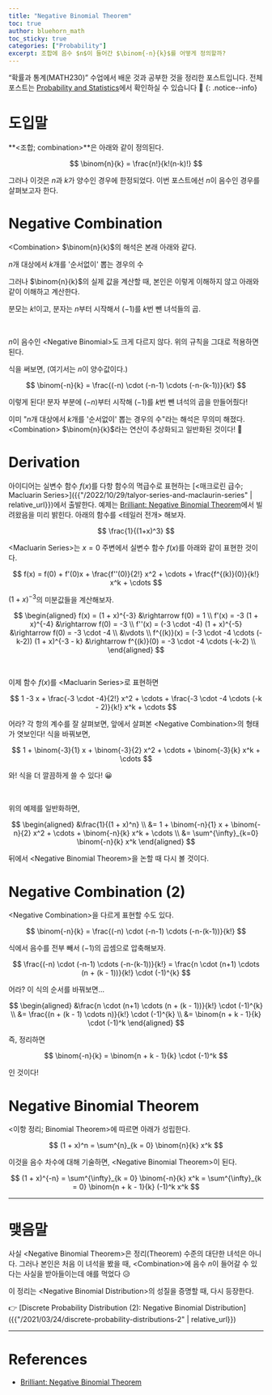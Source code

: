 ```yaml
---
title: "Negative Binomial Theorem"
toc: true
author: bluehorn_math
toc_sticky: true
categories: ["Probability"]
excerpt: 조합에 음수 $n$이 들어간 $\binom{-n}{k}$를 어떻게 정의할까?
---
```


“확률과 통계(MATH230)” 수업에서 배운 것과 공부한 것을 정리한 포스트입니다. 전체 포스트는 [Probability and Statistics](/categories/probability-and-statistics)에서 확인하실 수 있습니다 🎲
{: .notice--info}

# 도입말

**\<조합; combination\>**은 아래와 같이 정의된다.

$$
\binom{n}{k} = \frac{n!}{k!(n-k)!}
$$

그러나 이것은 $n$과 $k$가 양수인 경우에 한정되었다. 이번 포스트에선 <span class="red">$n$이 음수</span>인 경우를 살펴보고자 한다.

# Negative Combination

\<Combination\> $\binom{n}{k}$의 해석은 본래 아래와 같다.

<div class="notice" markdown="1">

$n$개 대상에서 $k$개를 '순서없이' 뽑는 경우의 수

</div>

그러나 $\binom{n}{k}$의 실제 값을 계산할 때, 본인은 이렇게 이해하지 않고 아래와 같이 이해하고 계산한다.

<div class="notice" markdown="1">

분모는 $k!$이고, 분자는 $n$부터 시작해서 $(-1)$를 $k$번 뺀 녀석들의 곱.

</div>

<br/>

$n$이 음수인 \<Negative Binomial\>도 크게 다르지 않다. 위의 규칙을 그대로 적용하면 된다.

식을 써보면, (여기서는 $n$이 양수값이다.)

$$
\binom{-n}{k} = \frac{(-n) \cdot (-n-1) \cdots (-n-(k-1))}{k!}
$$

이렇게 된다! 분자 부분에 $(-n)$부터 시작해 $(-1)$를 $k$번 뺀 녀석의 곱을 만들어줬다!

이미 "$n$개 대상에서 $k$개를 '순서없이' 뽑는 경우의 수"라는 해석은 무의미 해졌다. \<Combination\> $\binom{n}{k}$라는 연산이 추상화되고 일반화된 것이다! 👏

# Derivation

아이디어는 실변수 함수 $f(x)$를 다항 함수의 멱급수로 표현하는 [\<매크로린 급수; Macluarin Series\>]({{"/2022/10/29/talyor-series-and-maclaurin-series" | relative_url}})에서 출발한다. 예제는 [Brilliant: Negative Binomial Theorem](https://brilliant.org/wiki/negative-binomial-theorem/)에서 빌려왔음을 미리 밝힌다. 아래의 함수를 \<테일러 전개\> 해보자.

<div class="notice" markdown="1">

$$
\frac{1}{(1+x)^3}
$$

\<Macluarin Series\>는 $x = 0$ 주변에서 실변수 함수 $f(x)$를 아래와 같이 표현한 것이다.

$$
f(x) = f(0) + f'(0)x + \frac{f''(0)}{2!} x^2 + \cdots + \frac{f^{(k)}(0)}{k!} x^k + \cdots
$$

$(1+x)^{-3}$의 미분값들을 계산해보자.

$$
\begin{aligned}
  f(x) = (1 + x)^{-3} &\rightarrow f(0) = 1 \\
  f'(x) = -3 (1 + x)^{-4} &\rightarrow f(0) = -3 \\
  f''(x) = (-3 \cdot -4) (1 + x)^{-5} &\rightarrow f(0) = -3 \cdot -4 \\
  &\vdots \\
  f^{(k)}(x) = (-3 \cdot -4 \cdots (-k-2)) (1 + x)^{-3 - k} &\rightarrow f^{(k)}(0) = -3 \cdot -4 \cdots (-k-2) \\
\end{aligned}
$$

<br/>

이제 함수 $f(x)$를 \<Macluarin Series\>로 표현하면

$$
1  -3 x + \frac{-3 \cdot -4}{2!} x^2 + \cdots + \frac{-3 \cdot -4 \cdots (-k - 2)}{k!} x^k + \cdots
$$

</div>

어라? 각 항의 계수를 잘 살펴보면, 앞에서 살펴본 \<Negative Combination\>의 형태가 엿보인다! 식을 바꿔보면,

$$
1 + \binom{-3}{1} x + \binom{-3}{2} x^2 + \cdots + \binom{-3}{k} x^k + \cdots
$$

와! 식을 더 깔끔하게 쓸 수 있다! 😀

<br/>

위의 예제를 일반화하면,

$$
\begin{aligned}
&\frac{1}{(1 + x)^n} \\
&= 1 + \binom{-n}{1} x + \binom{-n}{2} x^2 + \cdots + \binom{-n}{k} x^k + \cdots \\
&= \sum^{\infty}_{k=0} \binom{-n}{k} x^k
\end{aligned}
$$

뒤에서 \<Negative Binomial Theorem\>을 논할 때 다시 볼 것이다.

# Negative Combination (2)

\<Negative Combination\>을 다르게 표현할 수도 있다.

$$
\binom{-n}{k} = \frac{(-n) \cdot (-n-1) \cdots (-n-(k-1))}{k!}
$$

<div class="notice" markdown="1">

식에서 음수를 전부 빼서 $(-1)$의 곱셈으로 압축해보자.

$$
\frac{(-n) \cdot (-n-1) \cdots (-n-(k-1))}{k!} = \frac{n \cdot (n+1) \cdots (n + (k - 1))}{k!} \cdot (-1)^{k}
$$

어라? 이 식의 순서를 바꿔보면...

$$
\begin{aligned}
&\frac{n \cdot (n+1) \cdots (n + (k - 1))}{k!} \cdot (-1)^{k} \\
&= \frac{(n + (k - 1) \cdots n)}{k!} \cdot (-1)^{k} \\
&= \binom{n + k - 1}{k} \cdot (-1)^k
\end{aligned}
$$

</div>

즉, 정리하면

$$
\binom{-n}{k} = \binom{n + k - 1}{k} \cdot (-1)^k
$$

인 것이다!

# Negative Binomial Theorem

\<이항 정리; Binomial Theorem\>에 따르면 아래가 성립한다.

$$
(1 + x)^n = \sum^{n}_{k = 0} \binom{n}{k} x^k
$$

이것을 음수 차수에 대해 기술하면, \<Negative Binomial Theorem\>이 된다.

$$
(1 + x)^{-n} = \sum^{\infty}_{k = 0} \binom{-n}{k} x^k = \sum^{\infty}_{k = 0} \binom{n + k - 1}{k} (-1)^k x^k
$$

<hr/>

# 맺음말

사실 \<Negative Binomial Theorem\>은 정리(Theorem) 수준의 대단한 녀석은 아니다. 그러나 본인은 처음 이 녀석을 봤을 때, \<Combination\>에 음수 $n$이 들어갈 수 있다는 사실을 받아들이는데 애를 먹었다 😥

이 정리는 \<Negative Binomial Distribution\>의 성질을 증명할 때, 다시 등장한다.

👉 [Discrete Probability Distribution (2): Negative Binomial Distribution]({{"/2021/03/24/discrete-probability-distributions-2" | relative_url}})

<hr/>

# References

- [Brilliant: Negative Binomial Theorem](https://brilliant.org/wiki/negative-binomial-theorem/)
